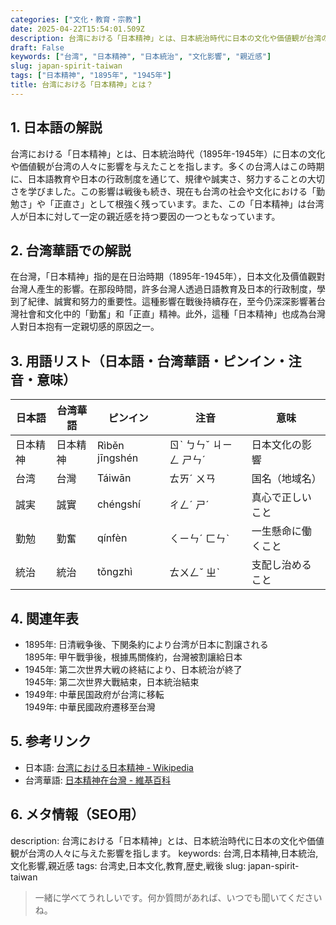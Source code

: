 ```yaml
---
categories: ["文化・教育・宗教"]
date: 2025-04-22T15:54:01.509Z
description: 台湾における「日本精神」とは、日本統治時代に日本の文化や価値観が台湾の人々に与えた影響を指します。
draft: False
keywords: ["台湾", "日本精神", "日本統治", "文化影響", "親近感"]
slug: japan-spirit-taiwan
tags: ["日本精神", "1895年", "1945年"]
title: 台湾における「日本精神」とは？
---
```




## 1. 日本語の解説
台湾における「日本精神」とは、日本統治時代（1895年-1945年）に日本の文化や価値観が台湾の人々に影響を与えたことを指します。多くの台湾人はこの時期に、日本語教育や日本の行政制度を通じて、規律や誠実さ、努力することの大切さを学びました。この影響は戦後も続き、現在も台湾の社会や文化における「勤勉さ」や「正直さ」として根強く残っています。また、この「日本精神」は台湾人が日本に対して一定の親近感を持つ要因の一つともなっています。

## 2. 台湾華語での解説  
在台灣，「日本精神」指的是在日治時期（1895年-1945年），日本文化及價值觀對台灣人產生的影響。在那段時間，許多台灣人透過日語教育及日本的行政制度，學到了紀律、誠實和努力的重要性。這種影響在戰後持續存在，至今仍深深影響著台灣社會和文化中的「勤奮」和「正直」精神。此外，這種「日本精神」也成為台灣人對日本抱有一定親切感的原因之一。

## 3. 用語リスト（日本語・台湾華語・ピンイン・注音・意味）
| 日本語  | 台湾華語   | ピンイン  | 注音    | 意味              |
|---------|------------|-----------|---------|-------------------|
| 日本精神| 日本精神   | Rìběn jīngshén | ㄖˋ ㄅㄣˇ ㄐㄧㄥ ㄕㄣˊ | 日本文化の影響|
| 台湾    | 台灣       | Táiwān    | ㄊㄞˊ ㄨㄢ    | 国名（地域名）    |
| 誠実    | 誠實       | chéngshí  | ㄔㄥˊ ㄕˊ     | 真心で正しいこと  |
| 勤勉    | 勤奮       | qínfèn    | ㄑㄧㄣˊ ㄈㄣˋ | 一生懸命に働くこと|
| 統治    | 統治       | tǒngzhì   | ㄊㄨㄥˇ ㄓˋ  | 支配し治めること |

## 4. 関連年表
- 1895年: 日清戦争後、下関条約により台湾が日本に割譲される  
  1895年: 甲午戰爭後，根據馬關條約，台灣被割讓給日本
- 1945年: 第二次世界大戦の終結により、日本統治が終了  
  1945年: 第二次世界大戰結束，日本統治結束
- 1949年: 中華民国政府が台湾に移転  
  1949年: 中華民國政府遷移至台灣

## 5. 参考リンク  
- 日本語: [台湾における日本精神 - Wikipedia](https://ja.wikipedia.org/wiki/台湾における日本精神)
- 台湾華語: [日本精神在台灣 - 維基百科](https://zh.wikipedia.org/wiki/日本精神在台灣)

## 6. メタ情報（SEO用） 
description: 台湾における「日本精神」とは、日本統治時代に日本の文化や価値観が台湾の人々に与えた影響を指します。
keywords: 台湾,日本精神,日本統治,文化影響,親近感
tags: 台湾史,日本文化,教育,歴史,戦後
slug: japan-spirit-taiwan

>一緒に学べてうれしいです。何か質問があれば、いつでも聞いてくださいね。